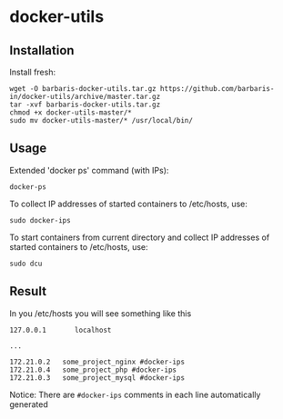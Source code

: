 # docker-utils

## Installation

Install fresh:
```
wget -O barbaris-docker-utils.tar.gz https://github.com/barbaris-in/docker-utils/archive/master.tar.gz
tar -xvf barbaris-docker-utils.tar.gz
chmod +x docker-utils-master/*
sudo mv docker-utils-master/* /usr/local/bin/

```

## Usage

Extended 'docker ps' command (with IPs):
```
docker-ps
```

To collect IP addresses of started containers to /etc/hosts, use:
```
sudo docker-ips
```

To start containers from current directory and collect IP addresses of started containers to /etc/hosts, use:
```
sudo dcu

```


## Result

In you /etc/hosts you will see something like this

```
127.0.0.1       localhost

...

172.21.0.2   some_project_nginx #docker-ips
172.21.0.4   some_project_php #docker-ips
172.21.0.3   some_project_mysql #docker-ips

```

Notice: There are `#docker-ips` comments in each line automatically generated
